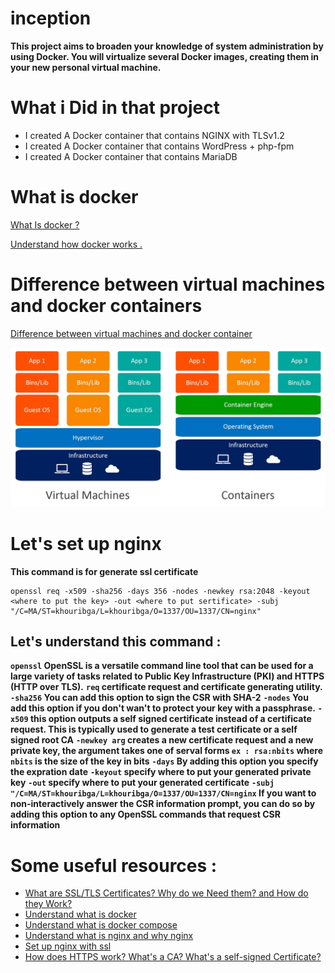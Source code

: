 # inception
**This project aims to broaden your knowledge of system administration by using Docker. You will virtualize several Docker images, creating them in your new personal virtual machine.**

# What i Did in that project 

+ I created A Docker container that contains NGINX with TLSv1.2
+ I created A Docker container that contains WordPress + php-fpm 
+ I created A Docker container that contains MariaDB 

# What is docker 

[What Is docker ? ](https://docs.docker.com/get-started/overview/)

[Understand how docker works .](https://youtu.be/Tyy1BUEmhwg)

# Difference between virtual machines and docker containers 

[Difference between virtual machines and docker container](https://cloudacademy.com/blog/docker-vs-virtual-machines-differences-you-should-know/)

![Difference between virtual machines and docker container](./containers-vs-virtual-machines.jpg)

# Let's set up nginx 

**This command is for generate ssl certificate**
```
openssl req -x509 -sha256 -days 356 -nodes -newkey rsa:2048 -keyout <where to put the key> -out <where to put sertificate> -subj "/C=MA/ST=khouribga/L=khouribga/O=1337/OU=1337/CN=nginx"
```
## Let's understand this command : 

**`openssl` OpenSSL is a versatile command line tool that can be used for a large variety of tasks related to Public Key Infrastructure (PKI) and HTTPS (HTTP over TLS).**
**`req` certificate request and certificate generating utility.**
**`-sha256` You can add this option to sign the CSR with SHA-2**
**`-nodes` You add this option if you don't wan't to protect your key with a passphrase.**
**`-x509` this option outputs a self signed certificate instead of a certificate request. This is typically used to generate a test certificate or a self signed root CA**
**`-newkey arg` creates a new certificate request and a new private key, the argument takes one of serval forms `ex : rsa:nbits` where `nbits` is the size of the key in bits**
**`-days` By adding this option you specify the expration date**
**`-keyout` specify where to put your generated private key**
**`-out` specify where to put your generated certificate**
**`-subj "/C=MA/ST=khouribga/L=khouribga/O=1337/OU=1337/CN=nginx` If you want to non-interactively answer the CSR information prompt, you can do so by adding this option to any OpenSSL commands that request CSR information**

# Some useful resources :

+ [What are SSL/TLS Certificates? Why do we Need them? and How do they Work?](https://youtu.be/r1nJT63BFQ0)
+ [Understand what is docker ](https://youtu.be/pTFZFxd4hOI)
+ [Understand what is docker compose](https://youtu.be/HG6yIjZapSA)
+ [Understand what is nginx and why nginx](https://youtu.be/7VAI73roXaY)
+ [Set up nginx with ssl](https://youtu.be/X3Pr5VATOyA)
+ [How does HTTPS work? What's a CA? What's a self-signed Certificate?](https://youtu.be/T4Df5_cojAs)
